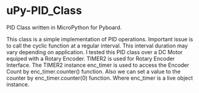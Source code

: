 # uPy-PID_Class
PID Class written in MicroPython for Pyboard. 

This class is a simple implementation of PID operations. Important issue is to call the cyclic function at a regular interval. 
This interval duration may vary depending on application. I tested this PID class over a DC Motor equiped with a Rotary Encoder. 
TIMER2 is used for Rotary Encoder Interface. The TIMER2 instance enc_timer is used to access the Encoder Count by 
enc_timer.counter() function. Also we can set a value to the counter by enc_timer.counter(0) function. Where enc_timer is a 
live object instance.
